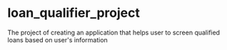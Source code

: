 # loan_qualifier_project
The project of creating an application that helps user to screen qualified loans based on user's information
